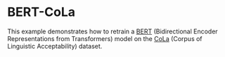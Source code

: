 # BERT-CoLa

This example demonstrates how to retrain a [BERT](https://arxiv.org/abs/1810.04805) (Bidirectional Encoder Representations from Transformers) model on the [CoLa](https://nyu-mll.github.io/CoLA/) (Corpus of Linguistic Acceptability) dataset.
